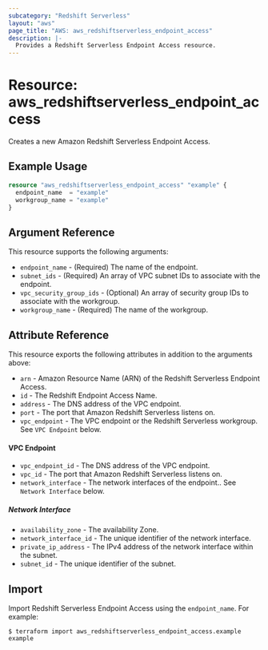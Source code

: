 ```yaml
---
subcategory: "Redshift Serverless"
layout: "aws"
page_title: "AWS: aws_redshiftserverless_endpoint_access"
description: |-
  Provides a Redshift Serverless Endpoint Access resource.
---
```


# Resource: aws_redshiftserverless_endpoint_access

Creates a new Amazon Redshift Serverless Endpoint Access.

## Example Usage

```terraform
resource "aws_redshiftserverless_endpoint_access" "example" {
  endpoint_name  = "example"
  workgroup_name = "example"
}
```

## Argument Reference

This resource supports the following arguments:

* `endpoint_name` - (Required) The name of the endpoint.
* `subnet_ids` - (Required) An array of VPC subnet IDs to associate with the endpoint.
* `vpc_security_group_ids` - (Optional) An array of security group IDs to associate with the workgroup.
* `workgroup_name` - (Required) The name of the workgroup.

## Attribute Reference

This resource exports the following attributes in addition to the arguments above:

* `arn` - Amazon Resource Name (ARN) of the Redshift Serverless Endpoint Access.
* `id` - The Redshift Endpoint Access Name.
* `address` - The DNS address of the VPC endpoint.
* `port` - The port that Amazon Redshift Serverless listens on.
* `vpc_endpoint` - The VPC endpoint or the Redshift Serverless workgroup. See `VPC Endpoint` below.

#### VPC Endpoint

* `vpc_endpoint_id` - The DNS address of the VPC endpoint.
* `vpc_id` - The port that Amazon Redshift Serverless listens on.
* `network_interface` - The network interfaces of the endpoint.. See `Network Interface` below.

##### Network Interface

* `availability_zone` - The availability Zone.
* `network_interface_id` - The unique identifier of the network interface.
* `private_ip_address` - The IPv4 address of the network interface within the subnet.
* `subnet_id` - The unique identifier of the subnet.

## Import

Import Redshift Serverless Endpoint Access using the `endpoint_name`. For example:

```
$ terraform import aws_redshiftserverless_endpoint_access.example example
```
